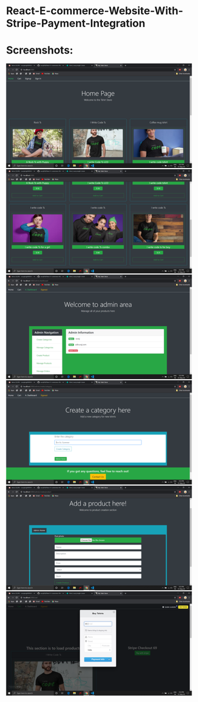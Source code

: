 # React-E-commerce-Website-With-Stripe-Payment-Integration


# Screenshots:

![](https://github.com/suraj038/React-E-commerce-Website-With-Stripe-Payment-Integration/blob/master/img/Screenshot%20(182).png)
![](https://github.com/suraj038/React-E-commerce-Website-With-Stripe-Payment-Integration/blob/master/img/Screenshot%20(183).png)
![](https://github.com/suraj038/React-E-commerce-Website-With-Stripe-Payment-Integration/blob/master/img/Screenshot%20(184).png)
![](https://github.com/suraj038/React-E-commerce-Website-With-Stripe-Payment-Integration/blob/master/img/Screenshot%20(185).png)
![](https://github.com/suraj038/React-E-commerce-Website-With-Stripe-Payment-Integration/blob/master/img/Screenshot%20(186).png)
![](https://github.com/suraj038/React-E-commerce-Website-With-Stripe-Payment-Integration/blob/master/img/Screenshot%20(187).png)
